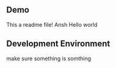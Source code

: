 ## Demo
This a  readme file!
Ansh
Hello world
## Development Environment

make sure something is somthing

